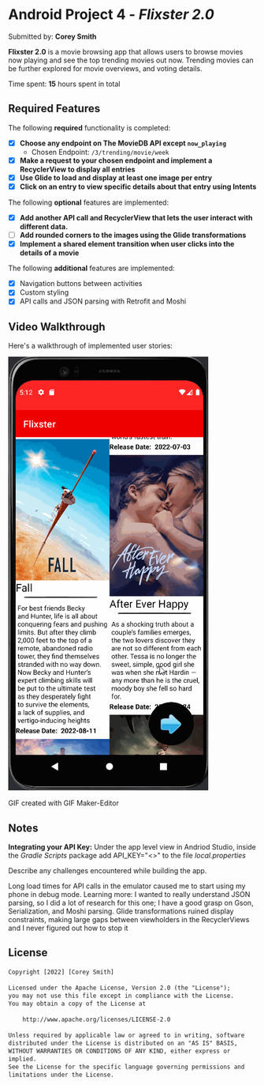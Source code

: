 # Android Project 4 - *Flixster 2.0*

Submitted by: **Corey Smith**

**Flixster 2.0** is a movie browsing app that allows users to browse movies now playing and see the top trending movies out now.
Trending movies can be further explored for movie overviews, and voting details.

Time spent: **15** hours spent in total

## Required Features

The following **required** functionality is completed:

- [x] **Choose any endpoint on The MovieDB API except `now_playing`**
  - Chosen Endpoint: `/3/trending/movie/week`
- [x] **Make a request to your chosen endpoint and implement a RecyclerView to display all entries**
- [x] **Use Glide to load and display at least one image per entry**
- [x] **Click on an entry to view specific details about that entry using Intents**

The following **optional** features are implemented:

- [x] **Add another API call and RecyclerView that lets the user interact with different data.** 
- [ ] **Add rounded corners to the images using the Glide transformations**
- [x] **Implement a shared element transition when user clicks into the details of a movie**

The following **additional** features are implemented:

- [x] Navigation buttons between activities
- [x] Custom styling
- [x] API calls and JSON parsing with Retrofit and Moshi

## Video Walkthrough

Here's a walkthrough of implemented user stories:

<img src='AppWalkthrough.gif' title='Video Walkthrough' width='' alt='Video Walkthrough' />


GIF created with GIF Maker-Editor 

## Notes

**Integrating your API Key:**
Under the app level view in Andriod Studio, inside the *Gradle Scripts* package
add API_KEY="<<your api key>>" to the file *local.properties*


Describe any challenges encountered while building the app.

Long load times for API calls in the emulator caused me to start using my phone in debug mode.
Learning more: I wanted to really understand JSON parsing, so I did a lot of research for this one;
I have a good grasp on Gson, Serialization, and Moshi parsing.
Glide transformations ruined display constraints, making large gaps between viewholders in the RecyclerViews and I never figured out how to stop it

## License

    Copyright [2022] [Corey Smith]

    Licensed under the Apache License, Version 2.0 (the "License");
    you may not use this file except in compliance with the License.
    You may obtain a copy of the License at

        http://www.apache.org/licenses/LICENSE-2.0

    Unless required by applicable law or agreed to in writing, software
    distributed under the License is distributed on an "AS IS" BASIS,
    WITHOUT WARRANTIES OR CONDITIONS OF ANY KIND, either express or implied.
    See the License for the specific language governing permissions and
    limitations under the License.
